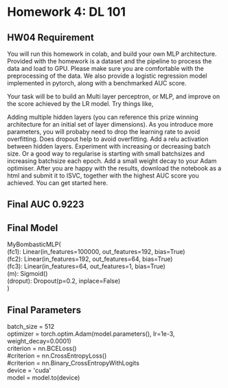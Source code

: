 # Homework 4: DL 101

## HW04 Requirement

You will run this homework in colab, and build your own MLP architecture.
Provided with the homework is a dataset and the pipeline to process the data and load to GPU. Please make sure you are comfortable with the preprocessing of the data.
We also provide a logistic regression model implemented in pytorch, along with a benchmarked AUC score.

Your task will be to build an Multi layer perceptron, or MLP, and improve on the score achieved by the LR model.
Try things like,

Adding multiple hidden layers (you can reference this prize winning architecture for an initial set of layer dimensions).
As you introduce more parameters, you will probaby need to drop the learning rate to avoid overfitting.
Does dropout help to avoid overfitting.
Add a relu activation between hidden layers.
Experiment with increasing or decreasing batch size. Or a good way to regularise is starting with small batchsizes and increasing batchsize each epoch.
Add a small weight decay to your Adam optimiser.
After you are happy with the results, download the notebook as a html and submit it to ISVC, together with the highest AUC score you achieved.
You can get started here.

## Final AUC 0.9223

## Final Model
MyBombasticMLP( \
  (fc1): Linear(in_features=100000, out_features=192, bias=True) \
  (fc2): Linear(in_features=192, out_features=64, bias=True) \
  (fc3): Linear(in_features=64, out_features=1, bias=True) \
  (m): Sigmoid() \
  (droput): Dropout(p=0.2, inplace=False) \
)

## Final Parameters
batch_size = 512 \
optimizer = torch.optim.Adam(model.parameters(), lr=1e-3, weight_decay=0.0001) \
criterion = nn.BCELoss() \
#criterion = nn.CrossEntropyLoss() \
#criterion = nn.Binary_CrossEntropyWithLogits \
device = 'cuda' \
model = model.to(device) 

